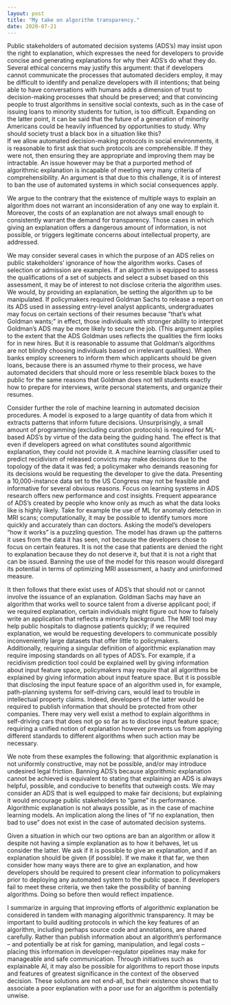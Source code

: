 ```yaml
---
layout: post
title: "My take on algorithm transparency."
date: 2020-07-21
---
```


Public stakeholders of automated decision systems (ADS’s) may insist upon the right to explanation, which expresses the need for developers to provide concise and generating explanations for why their ADS’s do what they do. Several ethical concerns may justify this argument: that if developers cannot communicate the processes that automated deciders employ, it may be difficult to identify and penalize developers with ill intentions; that being able to have conversations with humans adds a dimension of trust to decision-making processes that should be preserved; and that convincing people to trust algorithms in sensitive social contexts, such as in the case of issuing loans to minority students for tuition, is too difficult. Expanding on the latter point, it can be said that the future of a generation of minority Americans could be heavily influenced by opportunities to study. Why should society trust a black box in a situation like this?  
If we allow automated decision-making protocols in social environments, it is reasonable to first ask that such protocols are comprehensible. If they were not, then ensuring they are appropriate and improving them may be intractable. An issue however may be that a purported method of algorithmic explanation is incapable of meeting very many criteria of comprehensibility. An argument is that due to this challenge, it is of interest to ban the use of automated systems in which social consequences apply.   

We argue to the contrary that the existence of multiple ways to explain an algorithm does not warrant an inconsideration of any one way to explain it. Moreover, the costs of an explanation are not always small enough to consistently warrant the demand for transparency. Those cases in which giving an explanation offers a dangerous amount of information, is not possible, or triggers legitimate concerns about intellectual property, are addressed. 

We may consider several cases in which the purpose of an ADS relies on public stakeholders’ ignorance of how the algorithm works. Cases of selection or admission are examples. If an algorithm is equipped to assess the qualifications of a set of subjects and select a subset based on this assessment, it may be of interest to not disclose criteria the algorithm uses. We would, by providing an explanation, be setting the algorithm up to be manipulated. If policymakers required Goldman Sachs to release a report on its ADS used in assessing entry-level analyst applicants, undergraduates may focus on certain sections of their resumes because “that’s what Goldman wants;” in effect, those individuals with stronger ability to interpret Goldman’s ADS may be more likely to secure the job. (This argument applies to the extent that the ADS Goldman uses reflects the qualities the firm looks for in new hires. But it is reasonable to assume that Goldman’s algorithms are not blindly choosing individuals based on irrelevant qualities).  When banks employ screeners to inform them which applicants should be given loans, because there is an assumed rhyme to their process, we have automated deciders that should more or less resemble black boxes to the public for the same reasons that Goldman does not tell students exactly how to prepare for interviews, write personal statements, and organize their resumes. 

Consider further the role of machine learning in automated decision procedures. A model is exposed to a large quantity of data from which it extracts patterns that inform future decisions. Unsurprisingly, a small amount of programming (excluding curation protocols) is required for ML-based ADS’s by virtue of the data being the guiding hand. The effect is that even if developers agreed on what constitutes sound algorithmic explanation, they could not provide it. A machine learning classifier used to predict recidivism of released convicts may make decisions due to the topology of the data it was fed; a policymaker who demands reasoning for its decisions would be requesting the developer to give the data. Presenting a 10,000-instance data set to the US Congress may not be feasible and informative for several obvious reasons. Focus on learning systems in ADS research offers new performance and cost insights. Frequent appearance of ADS’s created by people who know only as much as what the data looks like is highly likely. Take for example the use of ML for anomaly detection in MRI scans; computationally, it may be possible to identify tumors more quickly and accurately than can doctors. Asking the model’s developers “how it works” is a puzzling question. The model has drawn up the patterns it uses from the data it has seen, not because the developers chose to focus on certain features. It is not the case that patients are denied the right to explanation because they do not deserve it, but that it is not a right that can be issued. Banning the use of the model for this reason would disregard its potential in terms of optimizing MRI assessment, a hasty and uninformed measure.  

It then follows that there exist uses of ADS’s that should not or cannot involve the issuance of an explanation. Goldman Sachs may have an algorithm that works well to source talent from a diverse applicant pool; if we required explanation, certain individuals might figure out how to falsely write an application that reflects a minority background. The MRI tool may help public hospitals to diagnose patients quickly; if we required explanation, we would be requesting developers to communicate possibly inconveniently large datasets that offer little to policymakers.  
Additionally, requiring a singular definition of algorithmic explanation may require imposing standards on all types of ADS’s. For example, if a recidivism prediction tool could be explained well by giving information about input feature space, policymakers may require that all algorithms be explained by giving information about input feature space. But it is possible that disclosing the input feature space of an algorithm used in, for example, path-planning systems for self-driving cars, would lead to trouble in intellectual property claims. Indeed, developers of the latter would be required to publish information that should be protected from other companies. There may very well exist a method to explain algorithms in self-driving cars that does not go so far as to disclose input feature space; requiring a unified notion of explanation however prevents us from applying different standards to different algorithms when such action may be necessary.  

We note from these examples the following: that algorithmic explanation is not uniformly constructive, may not be possible, and/or may introduce undesired legal friction. Banning ADS’s because algorithmic explanation cannot be achieved is equivalent to stating that explaining an ADS is always helpful, possible, and conducive to benefits that outweigh costs. We may consider an ADS that is well equipped to make fair decisions; but explaining it would encourage public stakeholders to “game” its performance. Algorithmic explanation is not always possible, as in the case of machine learning models. An implication along the lines of “if no explanation, then bad to use” does not exist in the case of automated decision systems.  

Given a situation in which our two options are ban an algorithm or allow it despite not having a simple explanation as to how it behaves, let us consider the latter. We ask if it is possible to give an explanation, and if an explanation should be given (if possible). If we make it that far, we then consider how many ways there are to give an explanation, and how developers should be required to present clear information to policymakers prior to deploying any automated system to the public space. If developers fail to meet these criteria, we then take the possibility of banning algorithms. Doing so before then would reflect impatience.  

I summarize in arguing that improving efforts of algorithmic explanation be considered in tandem with managing algorithmic transparency. It may be important to build auditing protocols in which the key features of an algorithm, including perhaps source code and annotations, are shared carefully. Rather than publish information about an algorithm’s performance – and potentially be at risk for gaming, manipulation, and legal costs – placing this information in developer-regulator pipelines may make for manageable and safe communication. Through initiatives such as explainable AI, it may also be possible for algorithms to report those inputs and features of greatest significance in the context of the observed decision. These solutions are not end-all, but their existence shows that to associate a poor explanation with a poor use for an algorithm is potentially unwise. 
